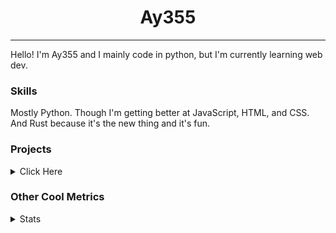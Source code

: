 <h1 align="center"><b>Ay355</b></h1>

---

Hello! I'm Ay355 and I mainly code in python, but I'm currently learning web dev.


### Skills

Mostly Python. Though I'm getting better at JavaScript, HTML, and CSS. And Rust because it's the new thing and it's fun.


### Projects

<details>
 <summary>Click Here</summary>
<br>

 This is probably out of date

[Standle](https://discord.com/oauth2/authorize?client_id=810345494223781899&scope=bot&permissions=8)
 - A multipurpose discord bot for your discord server. Has useful and fun commands for you to mess around with. Made with [discord.py](https://www.github.com/Rapptz/discord.py).

[RoboAy355](https://github.com/Ay-355/RoboAy355)
 - A personal discord bot that I use for random things.

[Asyncdictionary](https://github.com/Ay-355/asyncdictionary)
 - An async wrapper for the freedictionaryAPI. See the README for more info.

 
That's pretty much it, other stuff is closed-source.
 
</details>


### Other Cool Metrics


<details>
<summary>Stats</summary>
<br>
 
<a href="https://github.com/Ay-355">
 <img align="center" src="https://github-readme-stats.vercel.app/api?username=Ay-355&theme=tokyonight&show_icons=true&count_private=true&hide_border=true" />
</a><a href="https://github.com/Ay-355">
  <img align="center" src="https://github-readme-stats.vercel.app/api/top-langs/?username=Ay-355&hide=toml,yaml,cmake&layout=compact&langs_count=8&theme=tokyonight&hide_border=true" />
</a>

 
&nbsp; <!-- Space character to put some space between the different stat types. -->

 
<!--START_SECTION:waka-->
**🐱 My GitHub Data** 

> 🏆 581 Contributions in the Year 2021
 > 
> 📦 1.5 kB Used in GitHub's Storage 
 > 
> 🚫 Not Opted to Hire
 > 
> 📜 13 Public Repositories 
 > 
> 🔑 2 Private Repositories  
 > 
**I'm an Early 🐤** 

```text
🌞 Morning    16 commits     █░░░░░░░░░░░░░░░░░░░░░░░░   5.78% 
🌆 Daytime    123 commits    ███████████░░░░░░░░░░░░░░   44.4% 
🌃 Evening    131 commits    ███████████░░░░░░░░░░░░░░   47.29% 
🌙 Night      7 commits      ░░░░░░░░░░░░░░░░░░░░░░░░░   2.53%

```
📅 **I'm Most Productive on Monday** 

```text
Monday       52 commits     ████░░░░░░░░░░░░░░░░░░░░░   18.77% 
Tuesday      31 commits     ██░░░░░░░░░░░░░░░░░░░░░░░   11.19% 
Wednesday    26 commits     ██░░░░░░░░░░░░░░░░░░░░░░░   9.39% 
Thursday     42 commits     ███░░░░░░░░░░░░░░░░░░░░░░   15.16% 
Friday       46 commits     ████░░░░░░░░░░░░░░░░░░░░░   16.61% 
Saturday     47 commits     ████░░░░░░░░░░░░░░░░░░░░░   16.97% 
Sunday       33 commits     ███░░░░░░░░░░░░░░░░░░░░░░   11.91%

```


📊 **This Week I Spent My Time On** 

```text
💬 Programming Languages: 
Lua                      1 hr 41 mins        ██████████░░░░░░░░░░░░░░░   41.54% 
PowerShell               31 mins             ███░░░░░░░░░░░░░░░░░░░░░░   12.96% 
Rust                     24 mins             ██░░░░░░░░░░░░░░░░░░░░░░░   10.06% 
Markdown                 18 mins             ██░░░░░░░░░░░░░░░░░░░░░░░   7.64% 
Other                    16 mins             █░░░░░░░░░░░░░░░░░░░░░░░░   6.91%

🔥 Editors: 
Neovim                   3 hrs 14 mins       ████████████████████░░░░░   80.05% 
Notepad++                47 mins             █████░░░░░░░░░░░░░░░░░░░░   19.7% 
VS Code                  0 secs              ░░░░░░░░░░░░░░░░░░░░░░░░░   0.25%

🐱‍💻 Projects: 
nvim                     1 hr 40 mins        ██████████░░░░░░░░░░░░░░░   41.48% 
Unknown Project          1 hr 8 mins         ███████░░░░░░░░░░░░░░░░░░   28.29% 
haste-cli                34 mins             ███░░░░░░░░░░░░░░░░░░░░░░   14.11% 
nvchad.github.io         22 mins             ██░░░░░░░░░░░░░░░░░░░░░░░   9.2% 
Monkeytype-bot           5 mins              ░░░░░░░░░░░░░░░░░░░░░░░░░   2.38%

💻 Operating System: 
Windows                  4 hrs 3 mins        █████████████████████████   100.0%

```

**I Mostly Code in Python** 

```text
Python                   6 repos             ████████████████░░░░░░░░░   66.67% 
HTML                     1 repo              ██░░░░░░░░░░░░░░░░░░░░░░░   11.11% 
C++                      1 repo              ██░░░░░░░░░░░░░░░░░░░░░░░   11.11% 
Rust                     1 repo              ██░░░░░░░░░░░░░░░░░░░░░░░   11.11%

```



 Last Updated on 11/11/2021
<!--END_SECTION:waka-->
</details>
